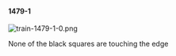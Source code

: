 #### 1479-1
![train-1479-1-0.png](https://github.com/lil-lab/nlvr/raw/master/nlvr/train/images/40/train-1479-1-0.png "train-1479-1-0.png")

None of the black squares are touching the edge